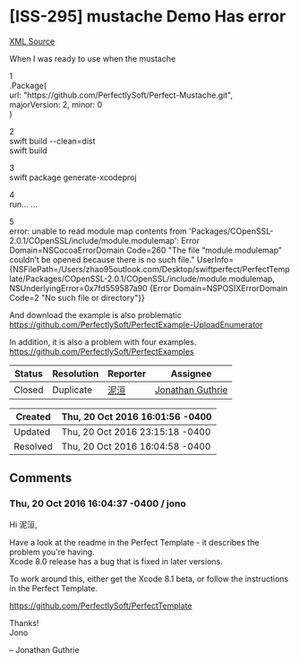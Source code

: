 # [ISS-295] mustache Demo Has error

[XML Source](../xml/ISS-295.xml)
<p><p>When I was ready to use when the mustache</p>

<p>1<br/>
.Package(<br/>
    url: "https://github.com/PerfectlySoft/Perfect-Mustache.git", <br/>
    majorVersion: 2, minor: 0<br/>
    )</p>

<p>2<br/>
swift build --clean=dist<br/>
swift build</p>

<p>3<br/>
swift package generate-xcodeproj</p>

<p>4<br/>
run... ...</p>

<p>5<br/>
error: unable to read module map contents from 'Packages/COpenSSL-2.0.1/COpenSSL/include/module.modulemap': Error Domain=NSCocoaErrorDomain Code=260 "The file “module.modulemap” couldn’t be opened because there is no such file." UserInfo={NSFilePath=/Users/zhao95outlook.com/Desktop/swiftperfect/PerfectTemplate/Packages/COpenSSL-2.0.1/COpenSSL/include/module.modulemap, NSUnderlyingError=0x7fd559587a90 {Error Domain=NSPOSIXErrorDomain Code=2 "No such file or directory"}}</p>


<p>And download the example is also problematic<br/>
<a href="https://github.com/PerfectlySoft/PerfectExample-UploadEnumerator" class="external-link" rel="nofollow">https://github.com/PerfectlySoft/PerfectExample-UploadEnumerator</a>      </p>

<p>In addition, it is also a problem with four examples.<br/>
<a href="https://github.com/PerfectlySoft/PerfectExamples" class="external-link" rel="nofollow">https://github.com/PerfectlySoft/PerfectExamples</a></p>


</p>





Status|Resolution|Reporter|Assignee
------|----------|--------|--------
Closed|Duplicate|[泥洹](zhao95@outlook.com)|[Jonathan Guthrie]($jono)





Created|Thu, 20 Oct 2016 16:01:56 -0400
-------|--------------
Updated|Thu, 20 Oct 2016 23:15:18 -0400
Resolved|Thu, 20 Oct 2016 16:04:58 -0400


## Comments




### Thu, 20 Oct 2016 16:04:37 -0400 / jono 

<p><p>Hi 泥洹,</p>

<p>Have a look at the readme in the Perfect Template - it describes the problem you're having.<br/>
Xcode 8.0 release has a bug that is fixed in later versions.</p>

<p>To work around this, either get the Xcode 8.1 beta, or follow the instructions in the Perfect Template.</p>

<p><a href="https://github.com/PerfectlySoft/PerfectTemplate" class="external-link" rel="nofollow">https://github.com/PerfectlySoft/PerfectTemplate</a></p>

<p>Thanks!<br/>
Jono</p>

<p>– Jonathan Guthrie</p></p>


